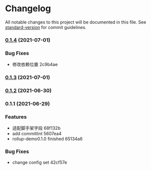 # Changelog

All notable changes to this project will be documented in this file. See [standard-version](https://github.com/conventional-changelog/standard-version) for commit guidelines.

### [0.1.4](///compare/v0.1.3...v0.1.4) (2021-07-01)


### Bug Fixes

* 修改依赖位置 2c9b4ae

### [0.1.3](///compare/v0.1.2...v0.1.3) (2021-07-01)

### [0.1.2](///compare/v0.1.1...v0.1.2) (2021-06-30)

### 0.1.1 (2021-06-29)


### Features

* 适配脚手架字段 68f132b
* add commitlint 5607ea4
* rollup-demo0.1.0 finished 65134a6


### Bug Fixes

* change config set 42cf57e
